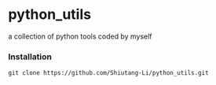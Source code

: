 # python_utils
a collection of python tools coded by myself 

### Installation
```git clone https://github.com/Shiutang-Li/python_utils.git```
